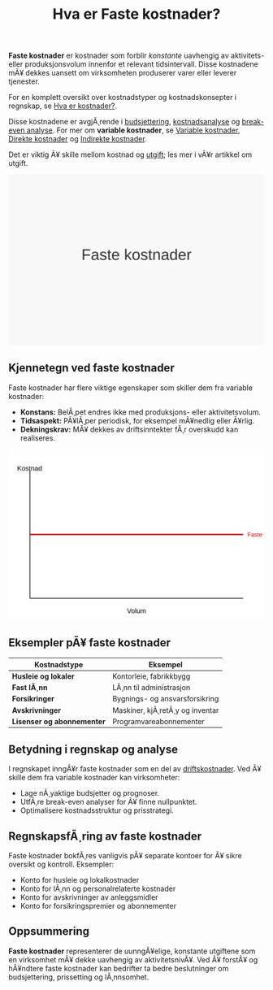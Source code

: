 ﻿---
title: "Hva er Faste kostnader?"
meta_title: "Hva er Faste kostnader?"
meta_description: '**Faste kostnader** er kostnader som forblir _konstante_ uavhengig av aktivitets- eller produksjonsvolum innenfor et relevant tidsintervall. Disse kostnadene mÃ...'
slug: faste-kostnader
type: blog
layout: pages/single
---

**Faste kostnader** er kostnader som forblir _konstante_ uavhengig av aktivitets- eller produksjonsvolum innenfor et relevant tidsintervall. Disse kostnadene mÃ¥ dekkes uansett om virksomheten produserer varer eller leverer tjenester.

For en komplett oversikt over kostnadstyper og kostnadskonsepter i regnskap, se [Hva er kostnader?](/blogs/regnskap/hva-er-kostnader "Hva er Kostnader i Regnskap? Komplett Guide til Kostnadstyper og RegnskapsfÃ¸ring").

Disse kostnadene er avgjÃ¸rende i [budsjettering](/blogs/regnskap/hva-er-budsjettering "Hva er Budsjetering? Komplett Guide til Budsjettplanlegging"), [kostnadsanalyse](/blogs/regnskap/hva-er-dekningsbidrag "Hva er Dekningsbidrag? Beregning og Analyse for Bedre LÃ¸nnsomhet") og [break-even analyse](/blogs/regnskap/hva-er-nullpunktsomsetning "Hva er Nullpunktsomsetning (Break-Even Omsetning)?"). For mer om **variable kostnader**, se [Variable kostnader](/blogs/regnskap/variable-kostnader "Hva er Variable kostnader? Definisjon, Eksempler og RegnskapsfÃ¸ring"), [Direkte kostnader](/blogs/regnskap/hva-er-direkte-kostnader "Hva er Direkte kostnader? Definisjon, Eksempler og RegnskapsfÃ¸ring") og [Indirekte kostnader](/blogs/regnskap/hva-er-indirekte-kostnader "Hva er Indirekte kostnader? Definisjon, Eksempler og RegnskapsfÃ¸ring").

Det er viktig Ã¥ skille mellom kostnad og [utgift](/blogs/regnskap/utgift "Utgift “ Komplett Guide til Utgifter i Norsk Regnskap"); les mer i vÃ¥r artikkel om utgift.

![Faste kostnader](faste-kostnader-image.svg)

## Kjennetegn ved faste kostnader

Faste kostnader har flere viktige egenskaper som skiller dem fra variable kostnader:

* **Konstans:** BelÃ¸pet endres ikke med produksjons- eller aktivitetsvolum.
* **Tidsaspekt:** PÃ¥lÃ¸per periodisk, for eksempel mÃ¥nedlig eller Ã¥rlig.
* **Dekningskrav:** MÃ¥ dekkes av driftsinntekter fÃ¸r overskudd kan realiseres.

![Illustrasjon av faste kostnader over volum](faste-kostnader-illustrasjon.svg)

## Eksempler pÃ¥ faste kostnader

| Kostnadstype          | Eksempel                          |
|-----------------------|-----------------------------------|
| **Husleie og lokaler**| Kontorleie, fabrikkbygg           |
| **Fast lÃ¸nn**         | LÃ¸nn til administrasjon           |
| **Forsikringer**      | Bygnings- og ansvarsforsikring    |
| **Avskrivninger**     | Maskiner, kjÃ¸retÃ¸y og inventar    |
| **Lisenser og abonnementer** | Programvareabonnementer    |

## Betydning i regnskap og analyse

I regnskapet inngÃ¥r faste kostnader som en del av [driftskostnader](/blogs/regnskap/hva-er-driftskostnader "Hva er Driftskostnader? Typer, Beregning og RegnskapsfÃ¸ring - Komplett Guide"). Ved Ã¥ skille dem fra variable kostnader kan virksomheter:

* Lage nÃ¸yaktige budsjetter og prognoser.
* UtfÃ¸re break-even analyser for Ã¥ finne nullpunktet.
* Optimalisere kostnadsstruktur og prisstrategi.

## RegnskapsfÃ¸ring av faste kostnader

Faste kostnader bokfÃ¸res vanligvis pÃ¥ separate kontoer for Ã¥ sikre oversikt og kontroll. Eksempler:

* Konto for husleie og lokalkostnader
* Konto for lÃ¸nn og personalrelaterte kostnader
* Konto for avskrivninger av anleggsmidler
* Konto for forsikringspremier og abonnementer

## Oppsummering

**Faste kostnader** representerer de uunngÃ¥elige, konstante utgiftene som en virksomhet mÃ¥ dekke uavhengig av aktivitetsnivÃ¥. Ved Ã¥ forstÃ¥ og hÃ¥ndtere faste kostnader kan bedrifter ta bedre beslutninger om budsjettering, prissetting og lÃ¸nnsomhet.



